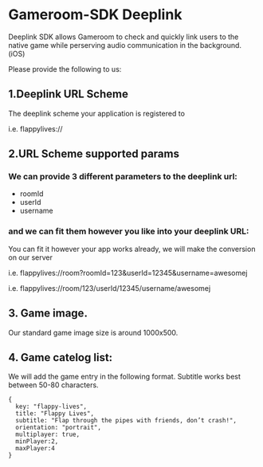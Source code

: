 # Gameroom-SDK Deeplink

Deeplink SDK allows Gameroom to check and quickly link users to the native game 
while perserving audio communication in the background. (iOS)

Please provide the following to us:

## 1.Deeplink URL Scheme
The deeplink scheme your application is registered to

i.e. flappylives://

## 2.URL Scheme supported params

### We can provide 3 different parameters to the deeplink url:
- roomId
- userId
- username

### and we can fit them however you like into your deeplink URL:

You can fit it however your app works already, we will make the conversion on our server

i.e. flappylives://room?roomId=123&userId=12345&username=awesomej

i.e. flappylives://room/123/userId/12345/username/awesomej


## 3. Game image.
Our standard game image size is around 1000x500.

## 4. Game catelog list:
We will add the game entry in the following format. Subtitle works best between 50-80 characters.
```
{
  key: "flappy-lives",
  title: "Flappy Lives",
  subtitle: "Flap through the pipes with friends, don’t crash!",
  orientation: "portrait",
  multiplayer: true,
  minPlayer:2,
  maxPlayer:4
}
```

